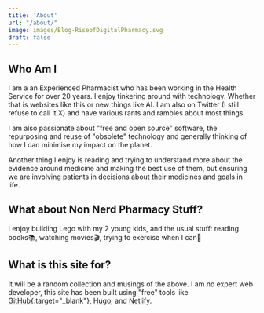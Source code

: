 ```yaml
---
title: 'About'
url: "/about/"
image: images/Blog-RiseofDigitalPharmacy.svg
draft: false
---
```


## Who Am I

I am a an Experienced Pharmacist who has been working in the Health Service for over 20 years. I enjoy tinkering around with technology. Whether that is websites like this or new things like AI. I am also on Twitter (I still refuse to call it X) and have various rants and rambles about most things.

I am also passionate about "free and open source" software, the repurposing and reuse of "obsolete" technology and generally thinking of how I can minimise my impact on the planet.

Another thing I enjoy is reading and trying to understand more about the evidence around medicine and making the best use of them, but ensuring we are involving patients in decisions about their medicines and goals in life.

## What about Non Nerd Pharmacy Stuff?

I enjoy building Lego with my 2 young kids, and the usual stuff: reading books📚, watching movies🎬, trying to exercise when I can🏃

## What is this site for?

It will be a random collection and musings of the above. I am no expert web developer, this site has been built using "free" tools like [GitHub](https://github.com/){:target="_blank"}, [Hugo](https://gohugo.io/), and [Netlify](https://www.netlify.com/).